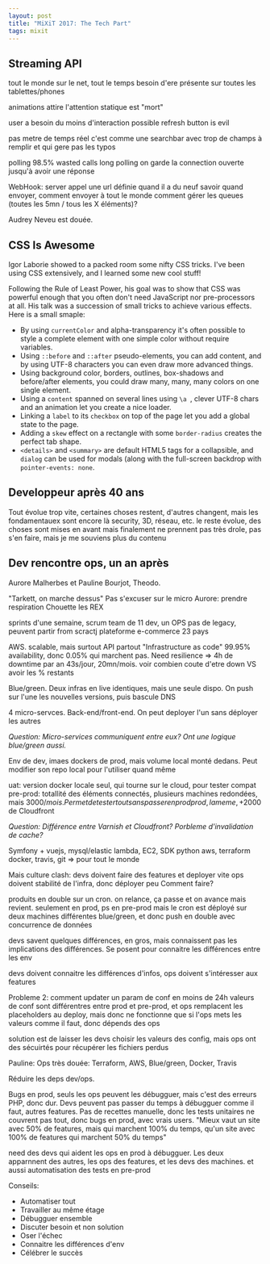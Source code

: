 ```yaml
---
layout: post
title: "MiXiT 2017: The Tech Part"
tags: mixit
---
```



## Streaming API

tout le monde sur le net, tout le temps
besoin d'ere présente sur toutes les tablettes/phones

animations attire l'attention
statique est "mort"

user a besoin du moins d'interaction possible
refresh button is evil

pas metre de temps réel c'est comme une searchbar avec trop de champs à remplir
et qui gere pas les typos

polling
98.5% wasted calls
long polling on garde la connection ouverte jusqu'à avoir une réponse

WebHook: server appel une url définie quand il a du neuf
savoir quand envoyer, comment envoyer à tout le monde
comment gérer les queues (toutes les 5mn / tous les X éléments)?



Audrey Neveu est douée.



## CSS Is Awesome

Igor Laborie showed to a packed room some nifty CSS tricks. I've been using CSS
extensively, and I learned some new cool stuff!

Following the Rule of Least Power, his goal was to show that CSS was powerful
enough that you often don't need JavaScript nor pre-processors at all. His talk
was a succession of small tricks to achieve various effects. Here is a small
smaple:

- By using `currentColor` and alpha-transparency it's often possible to style
  a complete element with one simple color without require variables.
- Using `::before` and `::after` pseudo-elements, you can add content, and by using
  UTF-8 characters you can even draw more advanced things.
- Using background color, borders, outlines, box-shadows and before/after
  elements, you could draw many, many, many colors on one single element.
- Using a `content` spanned on several lines using `\a `, clever UTF-8 chars and
  an animation let you create a nice loader.
- Linking a `label` to its `checkbox` on top of the page let you add a global
  state to the page.
- Adding a `skew` effect on a rectangle with some `border-radius` creates the
  perfect tab shape.
-  `<details>` and `<summary>` are default HTML5 tags for a collapsible, and
   `dialog` can be used for modals (along with the full-screen backdrop with
   `pointer-events: none`.


## Developpeur après 40 ans

Tout évolue trop vite, certaines choses restent, d'autres changent, mais les
fondamentauex sont encore là
security, 3D, réseau, etc. le reste évolue, des choses sont mises en avant mais
finalement ne prennent pas
très drole, pas s'en faire, mais je me souviens plus du contenu

## Dev rencontre ops, un an après

Aurore Malherbes et Pauline Bourjot, Theodo.

"Tarkett, on marche dessus"
Pas s'excuser sur le micro
Aurore: prendre respiration
Chouette les REX

sprints d'une semaine, scrum
team de 11 dev, un OPS
pas de legacy, peuvent partir from scractj
plateforme e-commerce 23 pays

AWS. scalable, mais surtout API partout
"Infrastructure as code"
99.95% availability, donc 0.05% qui marchent pas. Need resilience => 4h de
downtime par an
43s/jour, 20mn/mois. voir combien coute d'etre down VS avoir les % restants

Blue/green. Deux infras en live identiques, mais une seule dispo. On push sur
l'une les nouvelles versions, puis bascule DNS

4 micro-servces. Back-end/front-end. On peut deployer l'un sans déployer les
autres

*Question: Micro-services communiquent entre eux? Ont une logique blue/green
aussi.*

Env de dev, imaes dockers de prod, mais volume local monté dedans. Peut modifier
son repo local pour l'utiliser quand même

uat: version docker locale seul, qui tourne sur le cloud, pour tester compat
pre-prod: totallité des éléments connectés, plusieurs machines redondées, mais
3000$/mois. Permet de tester tout sans passer en prod
prod, la meme, +2000$ de Cloudfront

*Question: Différence entre Varnish et Cloudfront? Porbleme d'invalidation de
cache?*

Symfony + vuejs, mysql/elastic
lambda, EC2, SDK python aws, terraform
docker, travis, git => pour tout le monde

Mais culture clash:
devs doivent faire des features et deployer vite
ops doivent stabilité de l'infra, donc déployer peu
Comment faire?

produits en double sur un cron. on relance, ça passe et on avance
mais revient. seulement en prod, ps en pre-prod
mais le cron est déployé sur deux machines différentes blue/green, et donc push
en double avec concurrence de données

devs savent quelques différences, en gros, mais connaissent pas les implications
des différences. Se posent pour connaitre les différences entre les env

devs doivent connaitre les différences d'infos, ops doivent s'intéresser aux
features

Probleme 2: comment updater un param de conf en moins de 24h
valeurs de conf sont différentres entre prod et pre-prod, et ops remplacent les
placeholders au deploy, mais donc ne fonctionne que si l'ops mets les valeurs
comme il faut, donc dépends des ops

solution est de laisser les devs choisir les valeurs des config, mais ops ont
des sécuirtés pour récupérer les fichiers perdus

Pauline: Ops très douée: Terraform, AWS, Blue/green, Docker, Travis

Réduire les deps dev/ops.

Bugs en prod, seuls les ops peuvent les débugguer, mais c'est des erreurs PHP,
donc dur. Devs peuvent pas passer du temps à débugguer comme il faut, autres
features.
Pas de recettes manuelle, donc les tests unitaires ne couvrent pas tout, donc
bugs en prod, avec vrais users.
"Mieux vaut un site avec 50% de features, mais qui marchent 100% du temps, qu'un
site avec 100% de features qui marchent 50% du temps"

need des devs qui aident les ops en prod à débugguer. Les deux apparnnent des
autres, les ops des features, et les devs des machines.
et aussi automatisation des tests en pre-prod

Conseils:
- Automatiser tout
- Travailler au même étage
- Débugguer ensemble
- Discuter besoin et non solution
- Oser l'échec
- Connaitre les différences d'env
- Célébrer le succès
